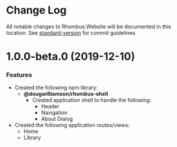 # Change Log

All notable changes to Rhombus.Website will be documented in this location. See [standard-version](https://github.com/conventional-changelog/standard-version) for commit guidelines.

<a name="1.0.0-beta.0"></a>
# 1.0.0-beta.0 (2019-12-10)

### Features

* Created the following npm library:
  - **@dougwilliamson/rhombus-shell**
    - Created application shell to handle the following:
        - Header
        - Navigation
        - About Dialog
* Created the following application routes/views:
    - Home
    - Library
